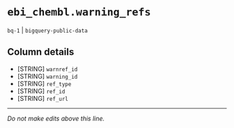 # `ebi_chembl.warning_refs`
`bq-1` | `bigquery-public-data`

## Column details
* [STRING]    `warnref_id`
* [STRING]    `warning_id`
* [STRING]    `ref_type`
* [STRING]    `ref_id`
* [STRING]    `ref_url`

-------------------------------------------------------------------------------
*Do not make edits above this line.*

